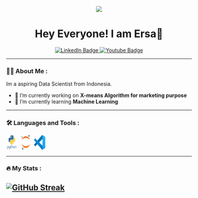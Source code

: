 <div id="header" align="center">
  <img src="https://media.giphy.com/media/M9gbBd9nbDrOTu1Mqx/giphy.gif" width="100"/>
</div>
<h1 align="center">  Hey Everyone! I am Ersa👋 </h1> 


<div id="badges" align="center">
  <a href="https://www.linkedin.com/in/ersa-rahma-febriana/">
    <img src="https://img.shields.io/badge/LinkedIn-blue?style=for-the-badge&logo=linkedin&logoColor=white" alt="LinkedIn Badge"/>
  </a>
  <a href="currently-none">
    <img src="https://img.shields.io/badge/YouTube-red?style=for-the-badge&logo=youtube&logoColor=white" alt="Youtube Badge"/>
  </a>
</div>

---

### :woman_technologist: About Me :

Im a aspiring Data Scientist from Indonesia. 
- 🔭 I’m currently working on **X-means Algorithm for marketing purpose**
- 🌱 I’m currently learning **Machine Learning**
---

### :hammer_and_wrench: Languages and Tools : 
<div>
    <img     src="https://github.com/devicons/devicon/blob/master/icons/python/python-original-wordmark.svg?short_path=880e730" title="Java" alt="Java" width="30" height="40"/>&nbsp;
   <img src="https://github.com/devicons/devicon/blob/6910f0503efdd315c8f9b858234310c06e04d9c0/icons/jupyter/jupyter-original.svg" title="Java" alt="Java" width="30" height="40"/>&nbsp;
  <img src="https://github.com/devicons/devicon/blob/6910f0503efdd315c8f9b858234310c06e04d9c0/icons/vscode/vscode-original.svg?plain=1" title="Java" alt="Java" width="30" height="40"/>&nbsp;
</div>

---

### :fire: My Stats :
[![GitHub Streak](http://github-readme-streak-stats.herokuapp.com?user=ErsaFebriana&theme=dark&background=000000)](https://git.io/streak-stats)
---

